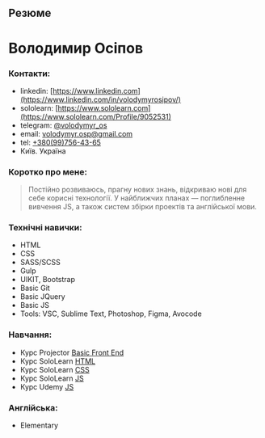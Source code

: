 ## Резюме 
# Володимир Осіпов
### Контакти:
* linkedin: [https://www.linkedin.com](https://www.linkedin.com/in/volodymyrosipov/) 
* sololearn: [https://www.sololearn.com](https://www.sololearn.com/Profile/9052531) 
* telegram: [@volodymyr_os](https://t.me/volodymyr_os)
* email: [volodymyr.osp@gmail.com](volodymyr.osp@gmail.com) 
* tel: [+380(99)756-43-65](+380(99)756-43-65) 
* Київ. Україна

### Коротко про мене:
>Постійно розвиваюсь, прагну нових знань, відкриваю нові для себе корисні технології. 
У найближчих планах — поглибленне вивчення JS,
а також систем збірки проектів та англійської мови.

### Технічні навички:
* HTML
* CSS
* SASS/SCSS
* Gulp
* UIKIT, Bootstrap
* Basic Git
* Basic JQuery
* Basic JS
* Tools: VSC, Sublime Text, Photoshop, Figma, Avocode

### Навчання:
* Курс Projector [Basic Front End](https://prjctr.com.ua/)
* Курс SoloLearn [HTML](https://www.sololearn.com/Profile/9052531)
* Курс SoloLearn [CSS](https://www.sololearn.com/Profile/9052531)
* Курс SoloLearn [JS](https://www.sololearn.com/Profile/9052531)
* Курс Udemy [JS](https://www.udemy.com/user/volodymyr-osipov/)

### Англійська:
* Elementary 



